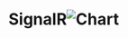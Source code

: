 # SignalR![Chart](https://user-images.githubusercontent.com/76394500/187520782-20c0e35f-b72d-422c-a3b1-06aa055d6a2d.jpg)
